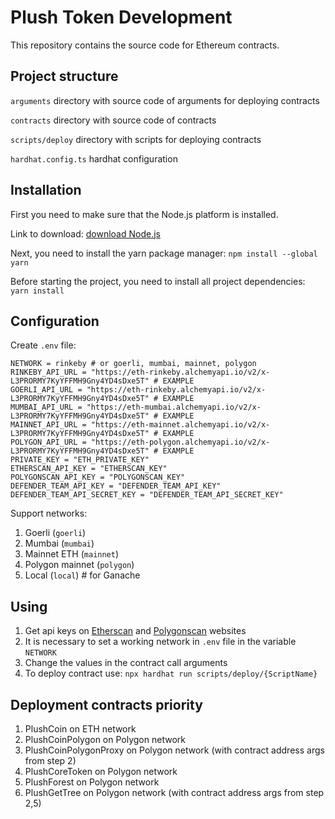 # Plush Token Development

This repository contains the source code for Ethereum contracts.

## Project structure

`arguments` directory with source code of arguments for deploying contracts

`contracts` directory with source code of contracts

`scripts/deploy` directory with scripts for deploying contracts

`hardhat.config.ts` hardhat configuration

## Installation

First you need to make sure that the Node.js platform is installed.

Link to download: [download Node.js](https://nodejs.org/en/)

Next, you need to install the yarn package manager: `npm install --global yarn`

Before starting the project, you need to install all project dependencies: `yarn install`


## Configuration

Create `.env` file:
```
NETWORK = rinkeby # or goerli, mumbai, mainnet, polygon
RINKEBY_API_URL = "https://eth-rinkeby.alchemyapi.io/v2/x-L3PRORMY7KyYFFMH9Gny4YD4sDxe5T" # EXAMPLE
GOERLI_API_URL = "https://eth-rinkeby.alchemyapi.io/v2/x-L3PRORMY7KyYFFMH9Gny4YD4sDxe5T" # EXAMPLE
MUMBAI_API_URL = "https://eth-mumbai.alchemyapi.io/v2/x-L3PRORMY7KyYFFMH9Gny4YD4sDxe5T" # EXAMPLE
MAINNET_API_URL = "https://eth-mainnet.alchemyapi.io/v2/x-L3PRORMY7KyYFFMH9Gny4YD4sDxe5T" # EXAMPLE
POLYGON_API_URL = "https://eth-polygon.alchemyapi.io/v2/x-L3PRORMY7KyYFFMH9Gny4YD4sDxe5T" # EXAMPLE
PRIVATE_KEY = "ETH_PRIVATE_KEY"
ETHERSCAN_API_KEY = "ETHERSCAN_KEY"
POLYGONSCAN_API_KEY = "POLYGONSCAN_KEY"
DEFENDER_TEAM_API_KEY = "DEFENDER_TEAM_API_KEY"
DEFENDER_TEAM_API_SECRET_KEY = "DEFENDER_TEAM_API_SECRET_KEY"
```

Support networks:
1. Goerli (`goerli`)
2. Mumbai (`mumbai`)
3. Mainnet ETH (`mainnet`)
4. Polygon mainnet (`polygon`)
5. Local (`local`) # for Ganache

## Using

1. Get api keys on [Etherscan](https://docs.etherscan.io/getting-started/viewing-api-usage-statistics) and [Polygonscan](https://polygonscan.com/myapikey) websites
2. It is necessary to set a working network in `.env` file in the variable `NETWORK`
3. Change the values in the contract call arguments
4. To deploy contract use: `npx hardhat run scripts/deploy/{ScriptName}`


## Deployment contracts priority

1. PlushCoin on ETH network
2. PlushCoinPolygon on Polygon network
3. PlushCoinPolygonProxy on Polygon network (with contract address args from step 2)
4. PlushCoreToken on Polygon network
5. PlushForest on Polygon network
6. PlushGetTree on Polygon network (with contract address args from step 2,5)